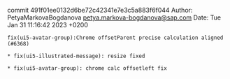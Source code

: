 commit 491f01ee0132d6be72c42341e7e3c5a883f6f044
Author: PetyaMarkovaBogdanova <petya.markova-bogdanova@sap.com>
Date:   Tue Jan 31 11:16:42 2023 +0200

    fix(ui5-avatar-group):Chrome offsetParent precise calculation aligned (#6368)
    
    * fix(ui5-illustrated-message): resize fixed
    
    * fix(ui5-avatar-group): chrome calc offsetleft fix

